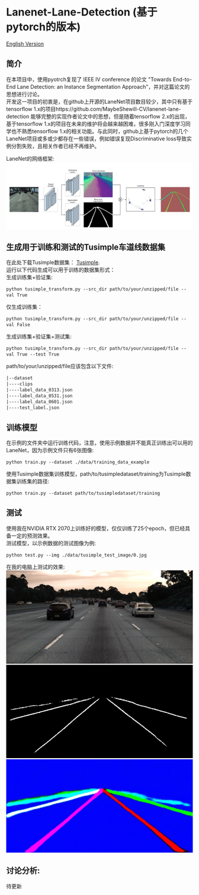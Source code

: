 # Lanenet-Lane-Detection (基于pytorch的版本)

[English Version](https://github.com/IrohXu/lanenet-lane-detection-pytorch/blob/main/README.md)    


## 简介     
在本项目中，使用pyotrch复现了 IEEE IV conference 的论文 "Towards End-to-End Lane Detection: an Instance Segmentation Approach"，并对这篇论文的思想进行讨论。   
开发这一项目的初衷是，在github上开源的LaneNet项目数目较少，其中只有基于tensorflow 1.x的项目https://github.com/MaybeShewill-CV/lanenet-lane-detection 能够完整的实现作者论文中的思想，但是随着tensorflow 2.x的出现，基于tensorflow 1.x的项目在未来的维护将会越来越困难，很多刚入门深度学习同学也不熟悉tensorflow 1.x的相关功能。与此同时，github上基于pytorch的几个LaneNet项目或多或少都存在一些错误，例如错误复现Discriminative loss导致实例分割失败，且相关作者已经不再维护。   

LaneNet的网络框架:    
![NetWork_Architecture](./data/source_image/network_architecture.png)

## 生成用于训练和测试的Tusimple车道线数据集      
在此处下载Tusimple数据集： [Tusimple](https://github.com/TuSimple/tusimple-benchmark/issues/3).  
运行以下代码生成可以用于训练的数据集形式：    
生成训练集+验证集:    
```
python tusimple_transform.py --src_dir path/to/your/unzipped/file --val True
```
仅生成训练集：   
```
python tusimple_transform.py --src_dir path/to/your/unzipped/file --val False
```
生成训练集+验证集+测试集:    
```
python tusimple_transform.py --src_dir path/to/your/unzipped/file --val True --test True
```
path/to/your/unzipped/file应该包含以下文件:    
```
|--dataset
|----clips
|----label_data_0313.json
|----label_data_0531.json
|----label_data_0601.json
|----test_label.json
```

## 训练模型    
在示例的文件夹中运行训练代码，注意，使用示例数据并不能真正训练出可以用的LaneNet，因为示例文件只有6张图像:   
```
python train.py --dataset ./data/training_data_example
```
使用Tusimple数据集训练模型，path/to/tusimpledataset/training为Tusimple数据集训练集的路径:   
```
python train.py --dataset path/to/tusimpledataset/training
```

## 测试    
使用我在NVIDIA RTX 2070上训练好的模型，仅仅训练了25个epoch，但已经具备一定的预测效果。         
测试模型，以示例数据的测试图像为例:    
```
python test.py --img ./data/tusimple_test_image/0.jpg
```

在我的电脑上测试的效果:    
![Input test image](./data/source_image/input.jpg)    
![Output binary image](./data/source_image/binary_output.jpg)    
![Output instance image](./data/source_image/instance_output.jpg)    


## 讨论分析:  

待更新
